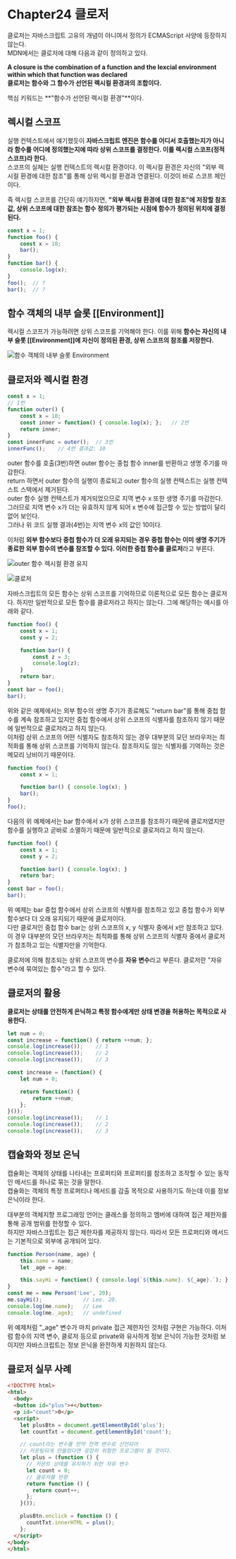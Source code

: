 # Chapter24 클로저

클로저는 자바스크립트 고유의 개념이 아니여서 정의가 ECMAScript 사양에 등장하지 않는다.  
MDN에서는 클로저에 대해 다음과 같이 정의하고 있다.  

**A closure is the combination of a function and the lexcial environment within which that function was declared**  
**클로저는 함수와 그 함수가 선언된 렉시컬 환경과의 조합이다.**  

핵심 키워드는 **"함수가 선언된 렉시컬 환경"**이다.  

## 렉시컬 스코프
실행 컨텍스트에서 얘기했듯이 **자바스크립트 엔진은 함수를 어디서 호출했는지가 아니라 함수를 어디에 정의했는지에 따라 상위 스코프를 결정한다. 이를 렉시컬 스코프(정적 스코프)라 한다.**  
스코프의 실체는 실행 컨텍스트의 렉시컬 환경이다. 이 렉시컬 환경은 자신의 "외부 렉시컬 환경에 대한 참조"를 통해 상위 렉시컬 환경과 연결된다. 이것이 바로 스코프 체인이다.  

즉 렉시컬 스코프를 간단히 얘기하자면, **"외부 렉시컬 환경에 대한 참조"에 저장할 참조값, 상위 스코프에 대한 참조는 함수 정의가 평가되는 시점에 함수가 정의된 위치에 결정된다.**

```javascript
const x = 1;
function foo() {
	const x = 10;
	bar();
}
function bar() {
	console.log(x);
}
foo();	// ?
bar();	// ?
```

## 함수 객체의 내부 슬롯 \[\[Environment\]\]
렉시컬 스코프가 가능하려면 상위 스코프를 기억해야 한다. 이를 위해 **함수는 자신의 내부 슬롯 \[\[Environment\]\]에 자신이 정의된 환경, 상위 스코프의 참조를 저장한다.**

![함수 객체의 내부 슬롯 Environment](https://user-images.githubusercontent.com/67082984/218998792-43d2485f-39ea-4d04-b61d-dfda91fd8170.png)

## 클로저와 렉시컬 환경
```javascript
const x = 1;
// 1번
function outer() {
	const x = 10;
	const inner = function() { console.log(x); };	// 2번
	return inner;
}
const innerFunc = outer();	// 3번
innerFunc();	// 4번 결과값: 10
```  

outer 함수를 호출(3번)하면 outer 함수는 중첩 함수 inner를 반환하고 생명 주기를 마감한다.  
return 하면서 outer 함수의 실행이 종료되고 outer 함수의 실행 컨텍스트는 실행 컨텍스트 스택에서 제거된다.  
outer 함수 실행 컨텍스트가 제거되었으므로 지역 변수 x 또한 생명 주기를 마감한다. 그러므로 지역 변수 x가 더는 유효하지 않게 되어 x 변수에 접근할 수 있는 방법이 달리 없어 보인다.  
그러나 위 코드 실행 결과(4번)는 지역 변수 x의 값인 10이다.  

이처럼 **외부 함수보다 중첩 함수가 더 오래 유지되는 경우 중첩 함수는 이미 생명 주기가 종료한 외부 함수의 변수를 참조할 수 있다. 이러한 중첩 함수를 클로저**라고 부른다.

![outer 함수 렉시컬 환경 유지](https://user-images.githubusercontent.com/67082984/218998857-0cc0b045-c75c-456e-b046-97db5564bc46.png)

![클로저](https://user-images.githubusercontent.com/67082984/218998904-9c7cb8a7-2239-4814-a307-d1744f430261.png)

자바스크립트의 모든 함수는 상위 스코프를 기억하므로 이론적으로 모든 함수는 클로저다. 하지만 일반적으로 모든 함수를 클로저라고 하지는 않는다. 그에 해당하는 예시를 아래와 같다.  

```javascript
function foo() {
	const x = 1;
	const y = 2;

	function bar() {
		const z = 3;
		console.log(z);
	}
	return bar;
}
const bar = foo();
bar();
```

위와 같은 예제에서는 외부 함수의 생명 주기가 종료해도 "return bar"를 통해 중첩 함수를 계속 참조하고 있지만 중첩 함수에서 상위 스코프의 식별자를 참조하지 않기 때문에 일반적으로 클로저라고 하지 않는다.  
이처럼 상위 스코프의 어떤 식별자도 참조하지 않는 경우 대부분의 모던 브라우저는 최적화를 통해 상위 스코프를 기억하지 않는다. 참조하지도 않는 식별자를 기억하는 것은 메모리 낭비이기 때문이다.

```javascript
function foo() {
	const x = 1;

	function bar() { console.log(x); }
	bar();
}
foo();
```

다음의 위 예제에서는 bar 함수에서 x가 상위 스코프를 참조하기 때문에 클로저였지만 함수를 실행하고 곧바로 소멸하기 때문에 일반적으로 클로저라고 하지 않는다.

```javascript
function foo() {
	const x = 1;
	const y = 2;

	function bar() { console.log(x); }
	return bar;
}
const bar = foo();
bar();
```

위 예제는 bar 중첩 함수에서 상위 스코프의 식별자를 참조하고 있고 중첩 함수가 외부 함수보다 더 오래 유지되기 때문에 클로저이다.  
다만 클로저인 중첩 함수 bar는 상위 스코프의 x, y 식별자 중에서 x만 참조하고 있다. 이 경우 대부분의 모던 브라우저는 최적화를 통해 상위 스코프의 식별자 중에서 클로저가 참조하고 있는 식별자만을 기억한다.  

클로저에 의해 참조되는 상위 스코프의 변수를 **자유 변수**라고 부른다. 클로저란 "자유 변수에 묶여있는 함수"라고 할 수 있다.

## 클로저의 활용
**클로저는 상태를 안전하게 은닉하고 특정 함수에게만 상태 변경을 허용하는 목적으로 사용한다.**

```javascript
let num = 0;
const increase = function() { return ++num; };
console.log(increase());	// 1
console.log(increase());	// 2
console.log(increase());	// 3
```

```javascript
const increase = (function() {
	let num = 0;

	return function() {
		return ++num;
	};
}());
console.log(increase());	// 1
console.log(increase());	// 2
console.log(increase());	// 3
```

## 캡슐화와 정보 은닉
캡슐화는 객체의 상태를 나타내는 프로퍼티와 프로퍼티를 참조하고 조작할 수 있는 동작인 메서드를 하나로 묶는 것을 말한다.  
캡슐화는 객체의 특정 프로퍼티나 메서드를 감출 목적으로 사용하기도 하는데 이를 정보 은닉이라 한다.

대부분의 객체지향 프로그래밍 언어는 클래스를 정의하고 멤버에 대하여 접근 제한자를 통해 공개 범위를 한정할 수 있다.  
하지만 자바스크립트는 접근 제한자를 제공하지 않는다. 따라서 모든 프로퍼티와 메서드는 기본적으로 외부에 공개되어 있다.  

```javascript
function Person(name, age) {
	this.name = name;
	let _age = age;

	this.sayHi = function() { console.log(`${this.name}. ${_age}.`); };
}
const me = new Person('Lee', 20);
me.sayHi();				// Lee. 20.
console.log(me.name);	// Lee
console.log(me._age);	// undefined
```

위 예제처럼 "\_age" 변수가 마치 private 접근 제한자인 것처럼 구현은 가능하다. 이처럼 함수의 지역 변수, 클로저 등으로 private와 유사하게 정보 은닉이 가능한 것처럼 보이지만 자바스크립트는 정보 은닉을 완전하게 지원하지 않는다.

## 클로저 실무 사례
```html
<!DOCTYPE html>
<html>
  <body>
  <button id="plus">+</button>
  <p id="count">0</p>
  <script>
    let plusBtn = document.getElementById('plus');
    let countTxt = document.getElementById('count');

    // count라는 변수를 만약 전역 변수로 선언되어
    // 카운팅되게 만들었다면 굉장히 위험한 프로그램이 될 것이다.
    let plus = (function () {
      // 카운트 상태를 유지하기 위한 자유 변수
      let count = 0;
      // 클로저를 반환
      return function () {
        return count++;
      };
    }());

    plusBtn.onclick = function () {
      countTxt.innerHTML = plus();
    };
  </script>
</body>
</html>
```
